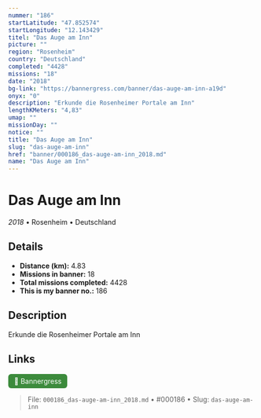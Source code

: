 ```yaml
---
nummer: "186"
startLatitude: "47.852574"
startLongitude: "12.143429"
titel: "Das Auge am Inn"
picture: ""
region: "Rosenheim"
country: "Deutschland"
completed: "4428"
missions: "18"
date: "2018"
bg-link: "https://bannergress.com/banner/das-auge-am-inn-a19d"
onyx: "0"
description: "Erkunde die Rosenheimer Portale am Inn"
lengthKMeters: "4,83"
umap: ""
missionDay: ""
notice: ""
title: "Das Auge am Inn"
slug: "das-auge-am-inn"
href: "banner/000186_das-auge-am-inn_2018.md"
name: "Das Auge am Inn"
---
```

# Das Auge am Inn

*2018* • Rosenheim • Deutschland





## Details
- **Distance (km):** 4.83
- **Missions in banner:** 18
- **Total missions completed:** 4428
- **This is my banner no.:** 186



## Description
Erkunde die Rosenheimer Portale am Inn



## Links
<a href="https://bannergress.com/banner/das-auge-am-inn-a19d" target="_blank" style="display:inline-block;margin-right:8px;padding:6px 12px;background:#3c8b3c;color:#fff;text-decoration:none;border-radius:6px;">🔗 Bannergress</a>



> File: `000186_das-auge-am-inn_2018.md` • #000186 • Slug: `das-auge-am-inn`
